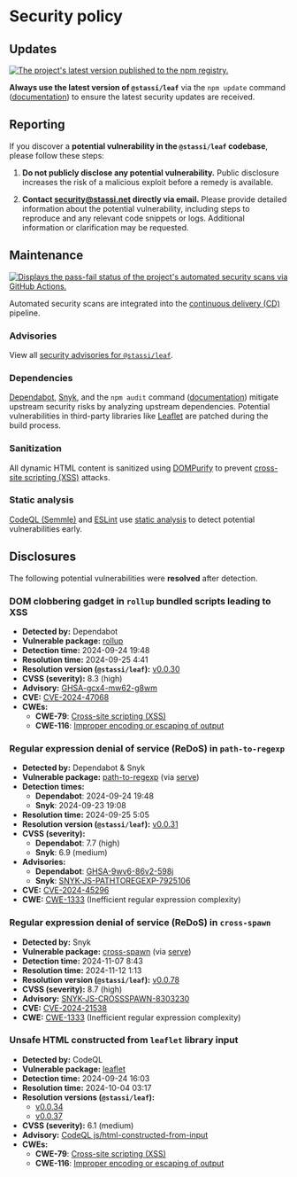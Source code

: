 # Security policy

## Updates

[![The project's latest version published to the npm registry.](https://img.shields.io/npm/v/%40stassi%2Fleaf "npm latest version badge")](https://www.npmjs.com/package/@stassi/leaf)

**Always use the latest version of `@stassi/leaf`** via the `npm update` command ([documentation](https://docs.npmjs.com/cli/v10/commands/npm-update)) to ensure the latest security updates are received.

## Reporting

If you discover a **potential vulnerability in the `@stassi/leaf` codebase**, please follow these steps:

1. **Do not publicly disclose any potential vulnerability.** Public disclosure increases the risk of a malicious exploit before a remedy is available.

2. **Contact [security@stassi.net](mailto:security@stassi.net) directly via email.** Please provide detailed information about the potential vulnerability, including steps to reproduce and any relevant code snippets or logs. Additional information or clarification may be requested.

## Maintenance

[![Displays the pass-fail status of the project's automated security scans via GitHub Actions.](https://github.com/Stassi/leaf/actions/workflows/security.yml/badge.svg "Automated security analysis status badge")](https://github.com/Stassi/leaf/actions/workflows/security.yml)

Automated security scans are integrated into the [continuous delivery (CD)](https://en.wikipedia.org/wiki/Continuous_delivery) pipeline.

### Advisories

View all [security advisories for `@stassi/leaf`](https://github.com/Stassi/leaf/security/advisories).

### Dependencies

[Dependabot](https://docs.github.com/en/code-security/getting-started/dependabot-quickstart-guide), [Snyk](https://en.wikipedia.org/wiki/Snyk), and the `npm audit` command ([documentation](https://docs.npmjs.com/cli/v10/commands/npm-audit)) mitigate upstream security risks by analyzing upstream dependencies. Potential vulnerabilities in third-party libraries like [Leaflet](<https://en.wikipedia.org/wiki/Leaflet_(software)>) are patched during the build process.

### Sanitization

All dynamic HTML content is sanitized using [DOMPurify](https://www.npmjs.com/package/dompurify) to prevent [cross-site scripting (XSS)](https://en.wikipedia.org/wiki/Cross-site_scripting) attacks.

### Static analysis

[CodeQL (Semmle)](https://en.wikipedia.org/wiki/Semmle) and [ESLint](https://en.wikipedia.org/wiki/ESLint) use [static analysis](https://en.wikipedia.org/wiki/Static_program_analysis) to detect potential vulnerabilities early.

## Disclosures

The following potential vulnerabilities were **resolved** after detection.

### DOM clobbering gadget in `rollup` bundled scripts leading to XSS

- **Detected by:** Dependabot
- **Vulnerable package:** [rollup](https://www.npmjs.com/package/rollup)
- **Detection time:** 2024-09-24 19:48
- **Resolution time:** 2024-09-25 4:41
- **Resolution version (`@stassi/leaf`):** [v0.0.30](https://github.com/Stassi/leaf/releases/tag/v0.0.30)
- **CVSS (severity):** 8.3 (high)
- **Advisory:** [GHSA-gcx4-mw62-g8wm](https://github.com/advisories/GHSA-gcx4-mw62-g8wm)
- **CVE:** [CVE-2024-47068](https://nvd.nist.gov/vuln/detail/CVE-2024-47068)
- **CWEs:**
  - **CWE-79**: [Cross-site scripting (XSS)](https://cwe.mitre.org/data/definitions/79.html)
  - **CWE-116**: [Improper encoding or escaping of output](https://cwe.mitre.org/data/definitions/116.html)

### Regular expression denial of service (ReDoS) in `path-to-regexp`

- **Detected by:** Dependabot & Snyk
- **Vulnerable package:** [path-to-regexp](https://www.npmjs.com/package/path-to-regexp) (via [serve](https://www.npmjs.com/package/serve))
- **Detection times:**
  - **Dependabot**: 2024-09-24 19:48
  - **Snyk**: 2024-09-23 19:08
- **Resolution time:** 2024-09-25 5:05
- **Resolution version (`@stassi/leaf`):** [v0.0.31](https://github.com/Stassi/leaf/releases/tag/v0.0.31)
- **CVSS (severity):**
  - **Dependabot**: 7.7 (high)
  - **Snyk**: 6.9 (medium)
- **Advisories:**
  - **Dependabot**: [GHSA-9wv6-86v2-598j](https://github.com/advisories/GHSA-9wv6-86v2-598j)
  - **Snyk**: [SNYK-JS-PATHTOREGEXP-7925106](https://security.snyk.io/vuln/SNYK-JS-PATHTOREGEXP-7925106)
- **CVE:** [CVE-2024-45296](https://nvd.nist.gov/vuln/detail/CVE-2024-45296)
- **CWE:** [CWE-1333](https://cwe.mitre.org/data/definitions/1333.html) (Inefficient regular expression complexity)

### Regular expression denial of service (ReDoS) in `cross-spawn`

- **Detected by:** Snyk
- **Vulnerable package:** [cross-spawn](https://www.npmjs.com/package/cross-spawn) (via [serve](https://www.npmjs.com/package/serve))
- **Detection time:** 2024-11-07 8:43
- **Resolution time:** 2024-11-12 1:13
- **Resolution version (`@stassi/leaf`):** [v0.0.78](https://github.com/Stassi/leaf/releases/tag/v0.0.78)
- **CVSS (severity):** 8.7 (high)
- **Advisory:** [SNYK-JS-CROSSSPAWN-8303230](https://security.snyk.io/vuln/SNYK-JS-CROSSSPAWN-8303230)
- **CVE:** [CVE-2024-21538](https://nvd.nist.gov/vuln/detail/CVE-2024-21538)
- **CWE:** [CWE-1333](https://cwe.mitre.org/data/definitions/1333.html) (Inefficient regular expression complexity)

### Unsafe HTML constructed from `leaflet` library input

- **Detected by:** CodeQL
- **Vulnerable package:** [leaflet](https://www.npmjs.com/package/leaflet)
- **Detection time:** 2024-09-24 16:03
- **Resolution time:** 2024-10-04 03:17
- **Resolution versions (`@stassi/leaf`):**
  - [v0.0.34](https://github.com/Stassi/leaf/releases/tag/v0.0.34)
  - [v0.0.37](https://github.com/Stassi/leaf/releases/tag/v0.0.37)
- **CVSS (severity):** 6.1 (medium)
- **Advisory:** [CodeQL js/html-constructed-from-input](https://codeql.github.com/codeql-query-help/javascript/js-html-constructed-from-input/)
- **CWEs:**
  - **CWE-79**: [Cross-site scripting (XSS)](https://cwe.mitre.org/data/definitions/79.html)
  - **CWE-116**: [Improper encoding or escaping of output](https://cwe.mitre.org/data/definitions/116.html)
